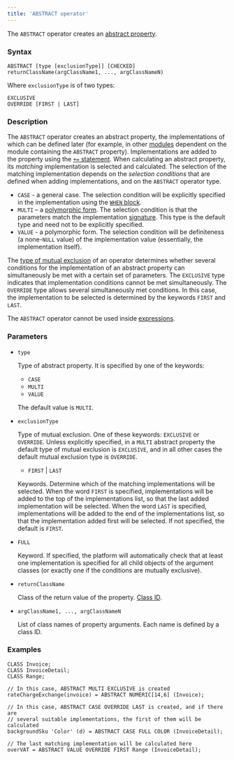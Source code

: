 ```yaml
---
title: 'ABSTRACT operator'
---
```


The `ABSTRACT` operator creates an [abstract property](Property_extension.md).

### Syntax

```
ABSTRACT [type [exclusionType]] [CHECKED] returnClassName(argClassName1, ..., argClassNameN)
```

Where `exclusionType` is of two types:

```
EXCLUSIVE
OVERRIDE [FIRST | LAST]
```

### Description

The `ABSTRACT` operator creates an abstract property, the implementations of which can be defined later (for example, in other [modules](Modules.md) dependent on the module containing the `ABSTRACT` property). Implementations are added to the property using the [`+=` statement](+=_statement.md). When calculating an abstract property, its *matching* implementation is selected and calculated. The selection of the matching implementation depends on the *selection conditions* that are defined when adding implementations, and on the `ABSTRACT` operator type.

-   `CASE` - a general case. The selection condition will be explicitly specified in the implementation using the [`WHEN` block](+=_statement.md).
-   `MULTI` – a [polymorphic form](Property_extension.md#poly). The selection condition is that the parameters match the implementation [signature](ISCLASS_operator.md). This type is the default type and need not to be explicitly specified.
-   `VALUE` - a polymorphic form. The selection condition will be definiteness (a none-`NULL` value) of the implementation value (essentially, the implementation itself).

The [type of mutual exclusion](Property_extension.md#exclusive) of an operator determines whether several conditions for the implementation of an abstract property can simultaneously be met with a certain set of parameters. The `EXCLUSIVE` type indicates that implementation conditions cannot be met simultaneously. The `OVERRIDE` type allows several simultaneously met conditions. In this case, the implementation to be selected is determined by the keywords `FIRST` and `LAST`.

The `ABSTRACT` operator cannot be used inside [expressions](Expression.md).

### Parameters

- `type`

    Type of abstract property. It is specified by one of the keywords:
    
    - `CASE`
    - `MULTI`
    - `VALUE`
    
  The default value is `MULTI`.

- `exclusionType`

    Type of mutual exclusion. One of these keywords: `EXCLUSIVE` or `OVERRIDE`. Unless explicitly specified, in a `MULTI` abstract property the default type of mutual exclusion is `EXCLUSIVE`, and in all other cases the default mutual exclusion type is `OVERRIDE`.
    
    - `FIRST` | `LAST`

    Keywords. Determine which of the matching implementations will be selected. When the word `FIRST` is specified, implementations will be added to the top of the implementations list, so that the last added implementation will be selected. When the word `LAST` is specified, implementations will be added to the end of the implementations list, so that the implementation added first will be selected. If not specified, the default is `FIRST`. 

- `FULL`

    Keyword. If specified, the platform will automatically check that at least one implementation is specified for all child objects of the argument classes (or exactly one if the conditions are mutually exclusive).

- `returnClassName`

    Class of the return value of the property. [Class ID](IDs.md#classid).

- `argClassName1, ..., argClassNameN`

    List of class names of property arguments. Each name is defined by a class ID.

### Examples


```lsf
CLASS Invoice;
CLASS InvoiceDetail;
CLASS Range;

// In this case, ABSTRACT MULTI EXCLUSIVE is created
rateChargeExchange(invoice) = ABSTRACT NUMERIC[14,6] (Invoice);
             
// In this case, ABSTRACT CASE OVERRIDE LAST is created, and if there are
// several suitable implementations, the first of them will be calculated
backgroundSku 'Color' (d) = ABSTRACT CASE FULL COLOR (InvoiceDetail);
 
// The last matching implementation will be calculated here
overVAT = ABSTRACT VALUE OVERRIDE FIRST Range (InvoiceDetail);          
```

